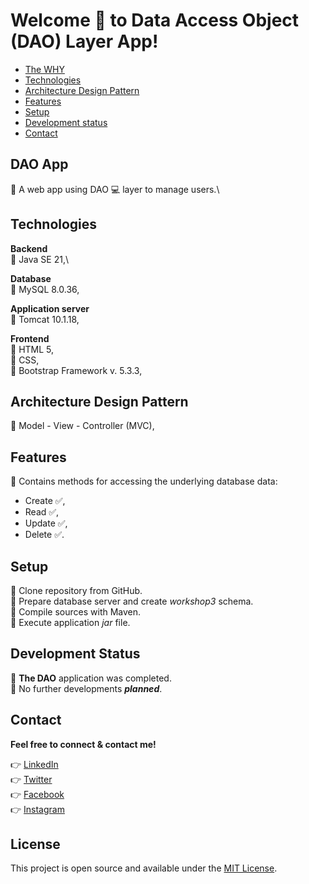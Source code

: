 # Welcome 👏 to **Data Access Object (DAO) Layer** App!

* [The WHY](#dao-app)
* [Technologies](#technologies)
* [Architecture Design Pattern](#architecture-design-pattern)
* [Features](#features)
* [Setup](#setup)
* [Development status](#development-status)
* [Contact](#contact)

## DAO App
🔹 A web app using DAO 💻 layer to manage users.\

## Technologies

**Backend**\
🔹 Java SE 21,\

**Database**\
🔹 MySQL 8.0.36,

**Application server**\
🔹 Tomcat 10.1.18,

**Frontend**\
🔹 HTML 5,\
🔹 CSS,\
🔹 Bootstrap Framework v. 5.3.3,

## Architecture Design Pattern
🔹 Model - View - Controller (MVC),

## Features
🔹 Contains methods for accessing the underlying database data:
- Create ✅,
- Read ✅,
- Update ✅,
- Delete ✅.

## Setup
🔹 Clone repository from GitHub.\
🔹 Prepare database server and create _workshop3_ schema.\
🔹 Compile sources with Maven.\
🔹 Execute application _jar_ file.

## Development Status
🔹 **The DAO** application was completed.\
🔹 No further developments **_planned_**.

## Contact
**Feel free to connect & contact me!**

👉 [LinkedIn](https://linkedin.com/in/annaherer) \
👉 [Twitter](https://twitter.com/hereranna) \
👉 [Facebook](https://fb.com/annaherer) \
👉 [Instagram](https://instagram.com/anna.herer)


## License
This project is open source and available under the [MIT License]().